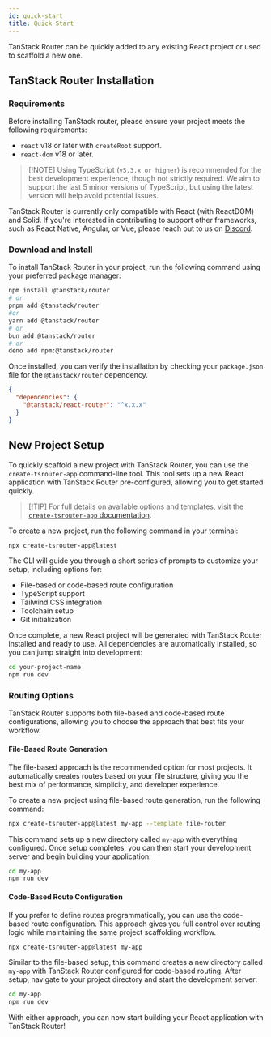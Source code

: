 ```yaml
---
id: quick-start
title: Quick Start
---
```


TanStack Router can be quickly added to any existing React project or used to scaffold a new one.

## TanStack Router Installation

### Requirements

Before installing TanStack router, please ensure your project meets the following requirements:

[//]: # 'Requirements'

- `react` v18 or later with `createRoot` support.
- `react-dom` v18 or later.

[//]: # 'Requirements'

> [!NOTE] Using TypeScript (`v5.3.x or higher`) is recommended for the best development experience, though not strictly required. We aim to support the last 5 minor versions of TypeScript, but using the latest version will help avoid potential issues.

TanStack Router is currently only compatible with React (with ReactDOM) and Solid. If you're interested in contributing to support other frameworks, such as React Native, Angular, or Vue, please reach out to us on [Discord](https://tlinz.com/discord).

### Download and Install

To install TanStack Router in your project, run the following command using your preferred package manager:

[//]: # 'installCommand'

```sh
npm install @tanstack/router
# or
pnpm add @tanstack/router
#or
yarn add @tanstack/router
# or
bun add @tanstack/router
# or
deno add npm:@tanstack/router
```

[//]: # 'installCommand'

Once installed, you can verify the installation by checking your `package.json` file for the `@tanstack/router` dependency.

[//]: # 'packageJson'

```json
{
  "dependencies": {
    "@tanstack/react-router": "^x.x.x"
  }
}
```

[//]: # 'packageJson'

## New Project Setup

To quickly scaffold a new project with TanStack Router, you can use the `create-tsrouter-app` command-line tool. This tool sets up a new React application with TanStack Router pre-configured, allowing you to get started quickly.

> [!TIP] For full details on available options and templates, visit the [`create-tsrouter-app` documentation](https://github.com/TanStack/create-tsrouter-app/tree/main/cli/create-tsrouter-app).

To create a new project, run the following command in your terminal:

[//]: # 'createAppCommand'

```sh
npx create-tsrouter-app@latest
```

[//]: # 'createAppCommand'

The CLI will guide you through a short series of prompts to customize your setup, including options for:

[//]: # 'CLIPrompts'

- File-based or code-based route configuration
- TypeScript support
- Tailwind CSS integration
- Toolchain setup
- Git initialization

[//]: # 'CLIPrompts'

Once complete, a new React project will be generated with TanStack Router installed and ready to use. All dependencies are automatically installed, so you can jump straight into development:

```sh
cd your-project-name
npm run dev
```

### Routing Options

TanStack Router supports both file-based and code-based route configurations, allowing you to choose the approach that best fits your workflow.

#### File-Based Route Generation

The file-based approach is the recommended option for most projects. It automatically creates routes based on your file structure, giving you the best mix of performance, simplicity, and developer experience.

To create a new project using file-based route generation, run the following command:

[//]: # 'createAppCommandFileBased'

```sh
npx create-tsrouter-app@latest my-app --template file-router
```

[//]: # 'createAppCommandFileBased'

This command sets up a new directory called `my-app` with everything configured. Once setup completes, you can then start your development server and begin building your application:

```sh
cd my-app
npm run dev
```

#### Code-Based Route Configuration

If you prefer to define routes programmatically, you can use the code-based route configuration. This approach gives you full control over routing logic while maintaining the same project scaffolding workflow.

[//]: # 'createAppCommandCodeBased'

```sh
npx create-tsrouter-app@latest my-app
```

[//]: # 'createAppCommandCodeBased'

Similar to the file-based setup, this command creates a new directory called `my-app` with TanStack Router configured for code-based routing. After setup, navigate to your project directory and start the development server:

```sh
cd my-app
npm run dev
```

With either approach, you can now start building your React application with TanStack Router!
